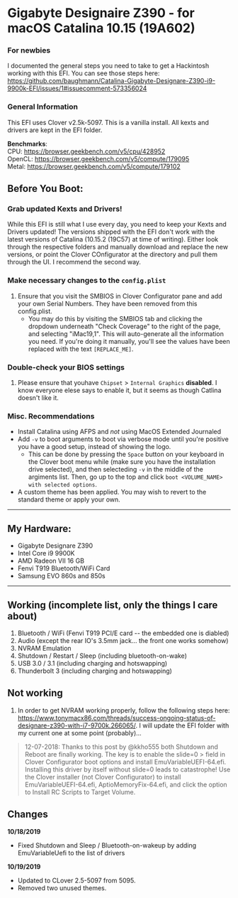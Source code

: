 # Gigabyte Designaire Z390 - for macOS Catalina 10.15 (19A602)
### For newbies
I documented the general steps you need to take to get a Hackintosh working with this EFI. You can see those steps here: https://github.com/baughmann/Catalina-Gigabyte-Designare-Z390-i9-9900k-EFI/issues/1#issuecomment-573356024

### General Information
This EFI uses Clover v2.5k-5097. This is a vanilla install. All kexts and drivers are kept in the EFI folder.

**Benchmarks**:<br>
CPU: https://browser.geekbench.com/v5/cpu/428952 <br>
OpenCL: https://browser.geekbench.com/v5/compute/179095<br>
Metal: https://browser.geekbench.com/v5/compute/179102<br>

## Before You Boot:
### Grab updated Kexts and Drivers!
While this EFI is still what I use every day, you need to keep your Kexts and Drivers updated! The versions shipped with the EFI don't work with the latest versions of Catalina (10.15.2 (19C57) at time of writing). Either look through the respective folders and manually download and replace the new versions, or point the Clover COnfigurator at the directory and pull them through the UI. I recommend the second way.

### Make necessary changes to the `config.plist`

1. Ensure that you visit the SMBIOS in Clover Configurator pane and add your own Serial Numbers. They have been removed from this config.plist. 
    - You may do this by visiting the SMBIOS tab and clicking the dropdown underneath "Check Coverage" to the right of the page, and selecting "iMac19,1". This will auto-generate all the information you need. If you're doing it manually, you'll see the values have been replaced with the text `[REPLACE_ME]`.
    
### Double-check your BIOS settings

1. Please ensure that youhave `Chipset` > `Internal Graphics` **disabled**. I know everyone elese says to enable it, but it seems as though Catlina doesn't like it.

### Misc. Recommendations
- Install Catalina using AFPS and *not* using MacOS Extended Journaled
- Add `-v` to boot arguments to boot via verbose mode until you're positive you have a good setup, instead of showing the logo. 
    - This can be done by pressing the `Space` button on your keyboard in the Clover boot menu while (make sure you have the installation drive selected), and then selecteding `-v` in the middle of the argiments list. Then, go up to the top and click `boot <VOLUME_NAME> with selected options`.
- A custom theme has been applied. You may wish to revert to the standard theme or apply your own.

---
## My Hardware:
- Gigabyte Designare Z390
- Intel Core i9 9900K
- AMD Radeon VII 16 GB
- Fenvi T919 Bluetooth/WiFi Card
- Samsung EVO 860s and 850s

---

## Working (incomplete list, only the things I care about)
1. Bluetooth / WiFi (Fenvi T919 PCI/E card -- the embedded one is diabled)
2. Audio (except the rear IO's 3.5mm jack... the front one works somehow)
3. NVRAM Emulation
4. Shutdown / Restart / Sleep (including bluetooth-on-wake)
5. USB 3.0 / 3.1 (including charging and hotswapping)
6. Thunderbolt 3 (including charging and hotswapping)

## Not working
1. In order to get NVRAM working properly, follow the following steps here: https://www.tonymacx86.com/threads/success-ongoing-status-of-designare-z390-with-i7-9700k.266065/. I will update the EFI folder with my current one at some point (probably)...

> 12-07-2018: Thanks to this post by @kkho555 both Shutdown and Reboot are finally working. The key is to enable the slide=0 > field in Clover Configurator boot options and install EmuVariableUEFI-64.efi. Installing this driver by itself without 
> slide=0 leads to catastrophe! Use the Clover installer (not Clover Configurator) to install EmuVariableUEFI-64.efi, 
> AptioMemoryFix-64.efi, and click the option to Install RC Scripts to Target Volume.


## Changes
**10/18/2019**
- Fixed Shutdown and Sleep / Bluetooth-on-wakeup by adding EmuVariableUefi to the list of drivers

**10/19/2019**
- Updated to CLover 2.5-5097 from 5095.
- Removed two unused themes.
